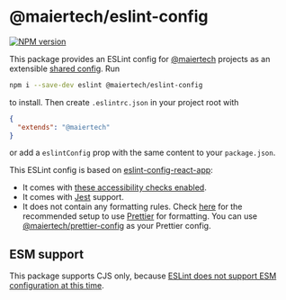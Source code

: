 # @maiertech/eslint-config

[![NPM version](https://img.shields.io/npm/v/@maiertech/eslint-config.svg)](https://www.npmjs.com/package/@maiertech/eslint-config)

This package provides an ESLint config for
[@maiertech](https://github.com/maiertech) projects as an extensible
[shared config](https://eslint.org/docs/developer-guide/shareable-configs). Run

```bash
npm i --save-dev eslint @maiertech/eslint-config
```

to install. Then create `.eslintrc.json` in your project root with

```json
{
  "extends": "@maiertech"
}
```

or add a `eslintConfig` prop with the same content to your `package.json`.

This ESLint config is based on
[eslint-config-react-app](https://github.com/facebook/create-react-app/tree/master/packages/eslint-config-react-app):

- It comes with
  [these accessibility checks enabled](https://github.com/facebook/create-react-app/tree/master/packages/eslint-config-react-app#accessibility-checks).
- It comes with [Jest](https://jestjs.io/) support.
- It does not contain any formatting rules. Check
  [here](https://create-react-app.dev/docs/setting-up-your-editor/#formatting-code-automatically)
  for the recommended setup to use [Prettier](https://prettier.io/) for
  formatting. You can use
  [@maiertech/prettier-config](https://github.com/maiertech/prettier-config) as
  your Prettier config.

## ESM support

This package supports CJS only, because
[ESLint does not support ESM configuration at this time](https://eslint.org/docs/user-guide/configuring/configuration-files#configuration-file-formats).
